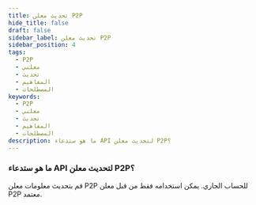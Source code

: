 ```yaml
---
title: تحديث معلن P2P
hide_title: false
draft: false
sidebar_label: تحديث معلن P2P
sidebar_position: 4
tags:
  - P2P
  - معلني
  - تحديث
  - المفاهيم
  - المصطلحات
keywords:
  - P2P
  - معلني
  - تحديث
  - المفاهيم
  - المصطلحات
description: ما هو ستدعاء API لتحديث معلن P2P؟
---
```


### ما هو ستدعاء API لتحديث معلن P2P؟

قم بتحديث معلومات معلن P2P للحساب الجاري. يمكن استخدامه فقط من قبل معلن P2P معتمد.
